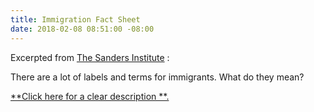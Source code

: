 ```yaml
---
title: Immigration Fact Sheet
date: 2018-02-08 08:51:00 -08:00
---
```


Excerpted from [The Sanders Institute](https://www.sandersinstitute.com/issues/immigration) :

There are a lot of labels and terms for immigrants.  What do they mean?

[**Click here for a clear description **.](https://www.sandersinstitute.com/issues/immigration)